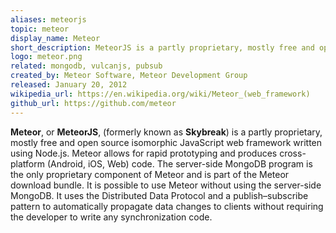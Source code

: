 ```yaml
---
aliases: meteorjs
topic: meteor
display_name: Meteor
short_description: MeteorJS is a partly proprietary, mostly free and open-source isomorphic JavaScript web framework written using Node.js.
logo: meteor.png
related: mongodb, vulcanjs, pubsub
created_by: Meteor Software, Meteor Development Group
released: January 20, 2012
wikipedia_url: https://en.wikipedia.org/wiki/Meteor_(web_framework)
github_url: https://github.com/meteor
---
```

**Meteor**, or **MeteorJS**, (formerly known as **Skybreak**) is a partly proprietary, mostly free and open source isomorphic JavaScript web framework written using Node.js. Meteor allows for rapid prototyping and produces cross-platform (Android, iOS, Web) code. The server-side MongoDB program is the only proprietary component of Meteor and is part of the Meteor download bundle. It is possible to use Meteor without using the server-side MongoDB. It uses the Distributed Data Protocol and a publish–subscribe pattern to automatically propagate data changes to clients without requiring the developer to write any synchronization code. 
